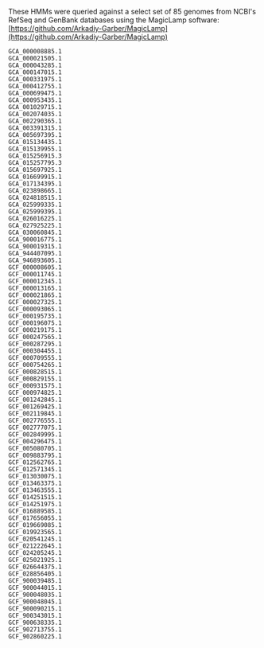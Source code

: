 These HMMs were queried against a select set of 85 genomes from NCBI's RefSeq and GenBank databases using the MagicLamp software: [https://github.com/Arkadiy-Garber/MagicLamp](https://github.com/Arkadiy-Garber/MagicLamp)

    GCA_000008885.1
    GCA_000021505.1
    GCA_000043285.1
    GCA_000147015.1
    GCA_000331975.1
    GCA_000412755.1
    GCA_000699475.1
    GCA_000953435.1
    GCA_001029715.1
    GCA_002074035.1
    GCA_002290365.1
    GCA_003391315.1
    GCA_005697395.1
    GCA_015134435.1
    GCA_015139955.1
    GCA_015256915.3
    GCA_015257795.3
    GCA_015697925.1
    GCA_016699915.1
    GCA_017134395.1
    GCA_023898665.1
    GCA_024818515.1
    GCA_025999335.1
    GCA_025999395.1
    GCA_026016225.1
    GCA_027925225.1
    GCA_030060845.1
    GCA_900016775.1
    GCA_900019315.1
    GCA_944407095.1
    GCA_946893605.1
    GCF_000008605.1
    GCF_000011745.1
    GCF_000012345.1
    GCF_000013165.1
    GCF_000021865.1
    GCF_000027325.1
    GCF_000093065.1
    GCF_000195735.1
    GCF_000196075.1
    GCF_000219175.1
    GCF_000247565.1
    GCF_000287295.1
    GCF_000304455.1
    GCF_000709555.1
    GCF_000754265.1
    GCF_000828515.1
    GCF_000829155.1
    GCF_000931575.1
    GCF_000974825.1
    GCF_001242845.1
    GCF_001269425.1
    GCF_002119845.1
    GCF_002776555.1
    GCF_002777075.1
    GCF_002849995.1
    GCF_004296475.1
    GCF_005080705.1
    GCF_009883795.1
    GCF_012562765.1
    GCF_012571345.1
    GCF_013030075.1
    GCF_013463375.1
    GCF_013463555.1
    GCF_014251515.1
    GCF_014251975.1
    GCF_016889585.1
    GCF_017656055.1
    GCF_019669085.1
    GCF_019923565.1
    GCF_020541245.1
    GCF_021222645.1
    GCF_024205245.1
    GCF_025021925.1
    GCF_026644375.1
    GCF_028856405.1
    GCF_900039485.1
    GCF_900044015.1
    GCF_900048035.1
    GCF_900048045.1
    GCF_900090215.1
    GCF_900343015.1
    GCF_900638335.1
    GCF_902713755.1
    GCF_902860225.1
